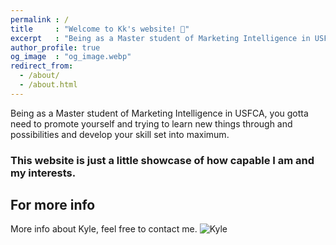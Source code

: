 ```yaml
---
permalink : /
title     : "Welcome to Kk's website! 💙"
excerpt   : "Being as a Master student of Marketing Intelligence in USFCA, you gotta need to promote yourself and trying to learn new things through and possibilities and develop your skill set into maximum."
author_profile: true
og_image  : "og_image.webp"
redirect_from: 
  - /about/
  - /about.html
---
```


Being as a Master student of Marketing Intelligence in USFCA, you gotta need to promote yourself and trying to learn new things through and possibilities and develop your skill set into maximum.

### This website is just a little showcase of how capable I am and my interests.

For more info
------
More info about Kyle, feel free to contact me.
![Kyle](/images/og_images.webp "Kyle is here")
